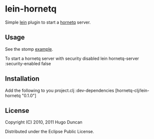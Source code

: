 # lein-hornetq

Simple [lein](http://github.com/technomancy/leiningen) plugin to start
a [hornetq](http://www.jboss.org/hornetq) server.

## Usage

See the stomp
[example](http://github.com/hugoduncan/hornetq-clj/tree/master/stomp-example/).

To start a hornetq server with security disabled
    lein hornetq-server :security-enabled false

## Installation

Add the following to you project.clj :dev-dependencies
    [hornetq-clj/lein-hornetq "0.1.0"]

## License

Copyright (C) 2010, 2011 Hugo Duncan

Distributed under the Eclipse Public License.
